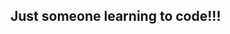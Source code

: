 ## Just someone learning to code!!!

<!--
**TheMightyGum/TheMightyGum** is a ✨ _special_ ✨ repository because its `README.md` (this file) appears on your GitHub profile.
